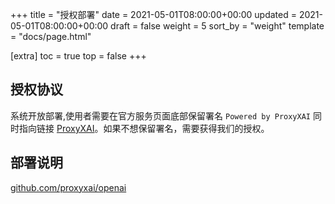 +++
title = "授权部署"
date = 2021-05-01T08:00:00+00:00
updated = 2021-05-01T08:00:00+00:00
draft = false
weight = 5
sort_by = "weight"
template = "docs/page.html"

[extra]
toc = true
top = false
+++

## 授权协议

系统开放部署,使用者需要在官方服务页面底部保留署名 `Powered by ProxyXAI` 同时指向链接 [ProxyXAI](https://proxyxai.com)。如果不想保留署名，需要获得我们的授权。

## 部署说明

[github.com/proxyxai/openai](https://github.com/proxyxai/openai)
